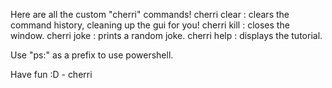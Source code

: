 Here are all the custom "cherri" commands!
cherri clear : clears the command history, cleaning up the gui for you!
cherri kill : closes the window.
cherri joke : prints a random joke.
cherri help : displays the tutorial.

Use "ps:" as a prefix to use powershell.

Have fun :D - cherri
